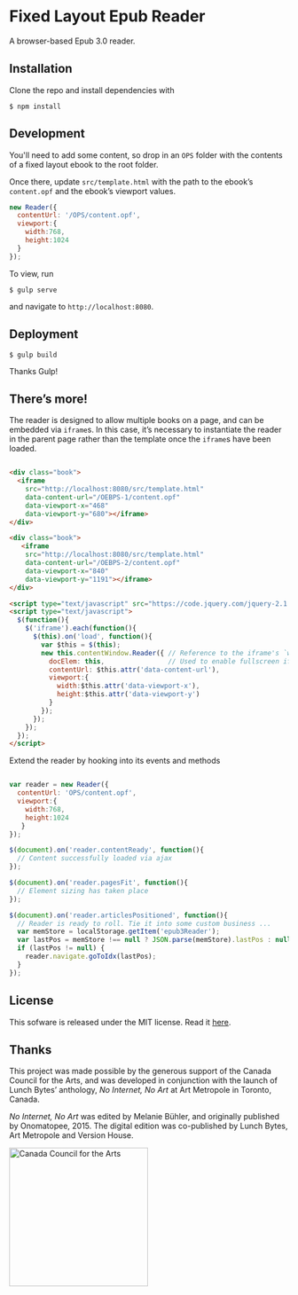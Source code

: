 # Fixed Layout Epub Reader

A browser-based Epub 3.0 reader.

## Installation

Clone the repo and install dependencies with

```
$ npm install
```

## Development

You'll need to add some content, so drop in an `OPS` folder with the contents of a fixed layout ebook to the root folder.

Once there, update `src/template.html` with the path to the ebook’s `content.opf` and the ebook’s viewport values.

```js
new Reader({
  contentUrl: '/OPS/content.opf',
  viewport:{
    width:768,
    height:1024
  }
});
```

To view, run

```
$ gulp serve
```

and navigate to `http://localhost:8080`.

## Deployment

```
$ gulp build
```

Thanks Gulp!

## There’s more!

The reader is designed to allow multiple books on a page, and can be embedded via `iframe`s.  In this case, it’s necessary to instantiate the reader in the parent page rather than the template once the `iframe`s have been loaded.

```html

<div class="book">
  <iframe
    src="http://localhost:8080/src/template.html"
    data-content-url="/OEBPS-1/content.opf"
    data-viewport-x="468"
    data-viewport-y="680"></iframe>
</div>

<div class="book">
   <iframe
    src="http://localhost:8080/src/template.html"
    data-content-url="/OEBPS-2/content.opf"
    data-viewport-x="840"
    data-viewport-y="1191"></iframe>
</div>

<script type="text/javascript" src="https://code.jquery.com/jquery-2.1.4.min.js"></script>
<script type="text/javascript">
  $(function(){
    $('iframe').each(function(){
      $(this).on('load', function(){
        var $this = $(this);
        new this.contentWindow.Reader({ // Reference to the iframe's `window`
          docElem: this,                // Used to enable fullscreen iframes
          contentUrl: $this.attr('data-content-url'),
          viewport:{
            width:$this.attr('data-viewport-x'),
            height:$this.attr('data-viewport-y')
          }
        });
      });
    });
  });
</script>

```

Extend the reader by hooking into its events and methods

```js

var reader = new Reader({
  contentUrl: 'OPS/content.opf',
  viewport:{
    width:768,
    height:1024
   }
});

$(document).on('reader.contentReady', function(){
  // Content successfully loaded via ajax
});

$(document).on('reader.pagesFit', function(){
  // Element sizing has taken place
});

$(document).on('reader.articlesPositioned', function(){
  // Reader is ready to roll. Tie it into some custom business ...
  var memStore = localStorage.getItem('epub3Reader');
  var lastPos = memStore !== null ? JSON.parse(memStore).lastPos : null;
  if (lastPos != null) {
    reader.navigate.goToIdx(lastPos);
  }
});
```

## License

This sofware is released under the MIT license. Read it [here](https://github.com/msimmer/Epub3-FXL-Reader/blob/master/LICENSE).

## Thanks

This project was made possible by the generous support of the Canada Council for the Arts, and was developed in conjunction with the launch of Lunch Bytes’ anthology, _No Internet, No Art_ at Art Metropole in Toronto, Canada.

_No Internet, No Art_ was edited by Melanie Bühler, and originally published by Onomatopee, 2015. The digital edition was co-published by Lunch Bytes, Art Metropole and Version House.

<img width="250" alt="Canada Council for the Arts" src="http://maxwellsimmer.com/img/CCFA_RGB_colour_e.jpg">
